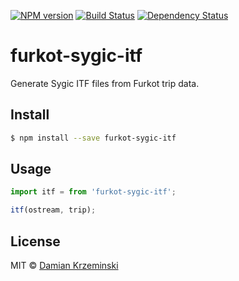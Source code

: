[![NPM version][npm-image]][npm-url]
[![Build Status][build-image]][build-url]
[![Dependency Status][deps-image]][deps-url]

# furkot-sygic-itf

Generate Sygic ITF files from Furkot trip data.

## Install

```sh
$ npm install --save furkot-sygic-itf
```

## Usage

```js
import itf = from 'furkot-sygic-itf';

itf(ostream, trip);
```

## License

MIT © [Damian Krzeminski](https://pirxpilot.me)

[npm-image]: https://img.shields.io/npm/v/furkot-sygic-itf
[npm-url]: https://npmjs.org/package/furkot-sygic-itf

[build-url]: https://github.com/furkot/furkot-sygic-itf/actions/workflows/check.yaml
[build-image]: https://img.shields.io/github/actions/workflow/status/furkot/furkot-sygic-itf/check.yaml?branch=main

[deps-image]: https://img.shields.io/librariesio/release/npm/furkot-sygic-itf
[deps-url]: https://libraries.io/npm/furkot-sygic-itf

